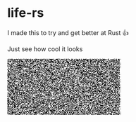 # life-rs

I made this to try and get better at Rust 👍

Just see how cool it looks

![visualization](out.gif)
